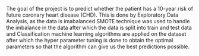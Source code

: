 The goal of the project is to predict whether the patient has a 10-year risk of future coronary heart disease (CHD).
This is done by Exploratory Data Analysis, as the data is imabalanced SMOTE technique was used to handle the imbalance in the data after which the data is split into train and test data and  Classification machine learning algorithms are applied on the dataset after which the hyper parameter tuning is done to obtain the optimal parameters so that the algorithm can give us the best predictions possible. 
